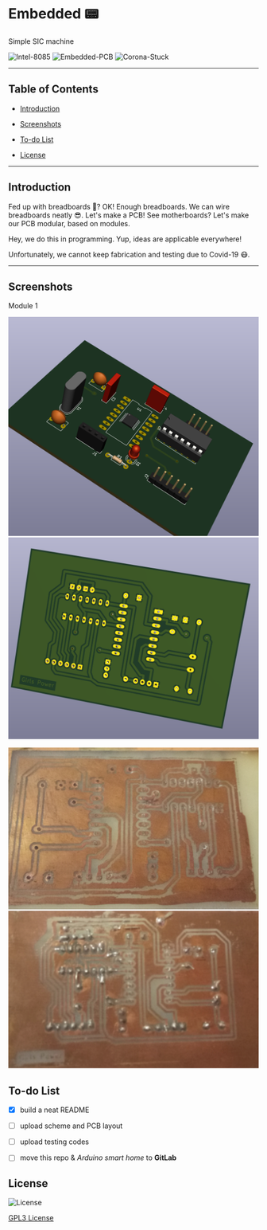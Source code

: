 
# Embedded 📟
Simple SIC machine

![Intel-8085][1] ![Embedded-PCB][2] ![Corona-Stuck][3]

[1]: https://img.shields.io/:Intel-8085-default.svg?style=round-square
[2]: https://img.shields.io/:Embedded-PCB-darkgreen.svg?style=round-square
[3]: https://img.shields.io/:Covid_19-Stuck-maroon.svg?style=round-square


---

## Table of Contents
* [Introduction][10]

<!--
* [Technologies][11]
* [Launch][12]
* [Restrictions][13]
-->

* [Screenshots][14]

<!--
* [Contributing][15]
-->

* [To-do List][16]

<!--
* [Bugs][17]
-->

* [License][18]


[10]: https://github.com/Hagar-Usama/Embedded#introduction

[11]: https://github.com/Hagar-Usama/Embedded#technologies

[12]: https://github.com/Hagar-Usama/Embedded#launch

[13]: https://github.com/Hagar-Usama/Embedded#-restrictions

[14]: https://github.com/Hagar-Usama/Embedded#screenshots

[15]: https://github.com/Hagar-Usama/Embedded#contributing

[16]: https://github.com/Hagar-Usama/Embedded#to-do-list

[17]: https://github.com/Hagar-Usama/Embedded#bugs-

[18]: https://github.com/Hagar-Usama/Embedded#license

---

## Introduction

Fed up with breadboards 😤? OK! Enough breadboards. We can wire breadboards neatly 😎.
Let's make a PCB! See motherboards? Let's make our PCB modular, based on modules.

Hey, we do this in programming. Yup, ideas are applicable everywhere!

Unfortunately, we cannot keep fabrication and testing due to Covid-19  😷.

---
<!--

## Technologies

* Fixed-format and free-format

* Regex is used for validation

* Graphical User Interface

---
-->

<!--## Launch  > TBD

<!-- ## 🚫 **Restrictions** -->

## Screenshots

Module 1

![Embedded1][40]
![Embedded2][41]

![Embedded3][42]
![Embedded4][43]

[40]: https://github.com/Hagar-Usama/Embedded/blob/master/images/embedded_1.png
[41]: https://github.com/Hagar-Usama/Embedded/blob/master/images/embedded_2.png
[42]: https://github.com/Hagar-Usama/Embedded/blob/master/images/embedded_3.png
[43]: https://github.com/Hagar-Usama/Embedded/blob/master/images/embedded_4.png



<!--
## Contributing
 See 👉  [CONTRIBUTING.md][27] -->

[27]:https://github.com/Hagar-Usama/Embedded/blob/master/CONTRIBUTING.md



## To-do List
* [x] build a neat README
* [ ] upload scheme and PCB layout
* [ ] upload testing codes
* [ ] move this repo & _Arduino smart home_ to **GitLab**




<!-- ## Bugs 🐞-->



## License
![License](http://img.shields.io/:License-GPL3-blue.svg?style=round-square)

[GPL3 License](https://www.gnu.org/licenses/gpl-3.0.en.html "GPL3")
